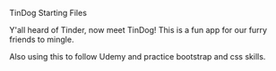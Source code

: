 TinDog Starting Files

Y'all heard of Tinder, now meet TinDog!  This is a fun app for our furry friends to mingle.  

Also using this to follow Udemy and practice bootstrap and css skills.
